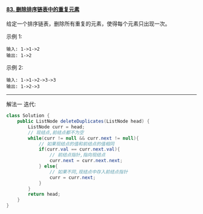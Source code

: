 #### [83. 删除排序链表中的重复元素](https://leetcode-cn.com/problems/remove-duplicates-from-sorted-list/)

给定一个排序链表，删除所有重复的元素，使得每个元素只出现一次。

示例 1:

```
输入: 1->1->2
输出: 1->2
```


示例 2:

```
输入: 1->1->2->3->3
输出: 1->2->3
```



---

解法一 迭代:

```Java
class Solution {
    public ListNode deleteDuplicates(ListNode head) {
        ListNode curr = head;
        // 现结点,前结点都不为空
        while(curr != null && curr.next != null){
            // 如果现结点的值和前结点的值相同
            if(curr.val == curr.next.val){
                // 前结点指针,指向现结点
                curr.next = curr.next.next;
            } else{
                // 如果不同,现结点中存入前结点指针
                curr = curr.next;
            }
        }
        return head;
    }
}
```

